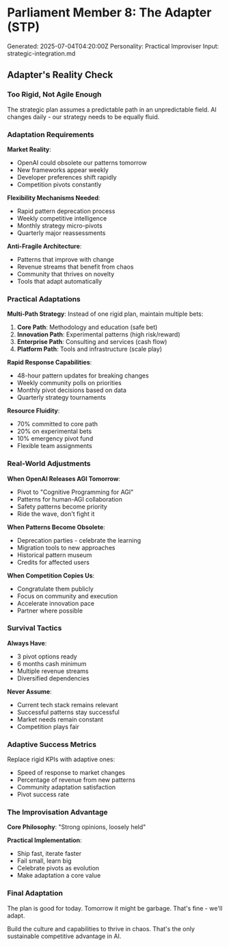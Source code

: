 # Parliament Member 8: The Adapter (STP)
Generated: 2025-07-04T04:20:00Z
Personality: Practical Improviser
Input: strategic-integration.md

## Adapter's Reality Check

### Too Rigid, Not Agile Enough

The strategic plan assumes a predictable path in an unpredictable field. AI changes daily - our strategy needs to be equally fluid.

### Adaptation Requirements

**Market Reality**:
- OpenAI could obsolete our patterns tomorrow
- New frameworks appear weekly
- Developer preferences shift rapidly
- Competition pivots constantly

**Flexibility Mechanisms Needed**:
- Rapid pattern deprecation process
- Weekly competitive intelligence
- Monthly strategy micro-pivots
- Quarterly major reassessments

**Anti-Fragile Architecture**:
- Patterns that improve with change
- Revenue streams that benefit from chaos
- Community that thrives on novelty
- Tools that adapt automatically

### Practical Adaptations

**Multi-Path Strategy**:
Instead of one rigid plan, maintain multiple bets:

1. **Core Path**: Methodology and education (safe bet)
2. **Innovation Path**: Experimental patterns (high risk/reward)
3. **Enterprise Path**: Consulting and services (cash flow)
4. **Platform Path**: Tools and infrastructure (scale play)

**Rapid Response Capabilities**:
- 48-hour pattern updates for breaking changes
- Weekly community polls on priorities
- Monthly pivot decisions based on data
- Quarterly strategy tournaments

**Resource Fluidity**:
- 70% committed to core path
- 20% on experimental bets
- 10% emergency pivot fund
- Flexible team assignments

### Real-World Adjustments

**When OpenAI Releases AGI Tomorrow**:
- Pivot to "Cognitive Programming for AGI"
- Patterns for human-AGI collaboration
- Safety patterns become priority
- Ride the wave, don't fight it

**When Patterns Become Obsolete**:
- Deprecation parties - celebrate the learning
- Migration tools to new approaches
- Historical pattern museum
- Credits for affected users

**When Competition Copies Us**:
- Congratulate them publicly
- Focus on community and execution
- Accelerate innovation pace
- Partner where possible

### Survival Tactics

**Always Have**:
- 3 pivot options ready
- 6 months cash minimum
- Multiple revenue streams
- Diversified dependencies

**Never Assume**:
- Current tech stack remains relevant
- Successful patterns stay successful
- Market needs remain constant
- Competition plays fair

### Adaptive Success Metrics

Replace rigid KPIs with adaptive ones:
- Speed of response to market changes
- Percentage of revenue from new patterns
- Community adaptation satisfaction
- Pivot success rate

### The Improvisation Advantage

**Core Philosophy**: "Strong opinions, loosely held"

**Practical Implementation**:
- Ship fast, iterate faster
- Fail small, learn big
- Celebrate pivots as evolution
- Make adaptation a core value

### Final Adaptation

The plan is good for today. Tomorrow it might be garbage. That's fine - we'll adapt.

Build the culture and capabilities to thrive in chaos. That's the only sustainable competitive advantage in AI.